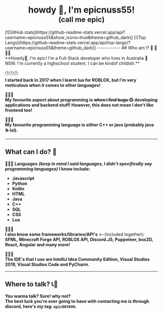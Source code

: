 <h1 align='center'>howdy 👋, I'm epicnuss55! <br><span style="font-size:smaller;">(call me epic)</span></h1>
[![GitHub stats](https://github-readme-stats.vercel.app/api?username=epicnuss55&show_icons=true&theme=github_dark)]
[![Top Langs](https://github-readme-stats.vercel.app/api/top-langs/?username=epicnuss55&theme=github_dark)]
------------
## Who am I? 🤔
🍁🍁🍁<br/>**Howdy👋, I'm epic! I'm a Full-Stack developer who lives in Australia 🦘 NSW. I'm currently a highschool student. I can be kindof childish.**

🕑🕑🕑<br/>**I started back in 2017 when I learnt lua for ROBLOX, but I'm very meticulous when it comes to other languages!**

🌠🌠🌠<br/>**My favourite aspect about programming is ~~when i find bugs 🙃~~ developing applications and backend stuff! However, this does not mean I don't like frontend too!**

🌟🌟🌟<br/>**My favourite programming language is either C++ or java (probably java ☕ lol).**

------------
## What can I do? 👷‍
📜📜📜
**Languages** ***(keep in mind I said languages, I didn't specifically say programming languages)*** **I know include:**
- **Javascript**
- **Python**
- **Kotlin**
- **HTML**
- **Java**
- **C++**
- **SQL**
- **CSS**
- **Lua**

🧩🧩🧩<br/>**I also know some frameworks/libraries/API's** <--(included together)**: SFML, Minecraft Forge API, ROBLOX API, Discord.JS, Puppeteer, box2D, React, Angular and many more!**

🧰🔧🔨<br/>**The IDE's that I use are IntelliJ Idea Community Edition, Visual Studios 2019, Visual Studios Code and PyCharm.**

------------
## Where to talk? 📞🦜
**You wanna talk? Sure! why not?<br/>The best luck you're ever going to have with contacting me is through discord, here's my tag: `epicD#3606`.**
